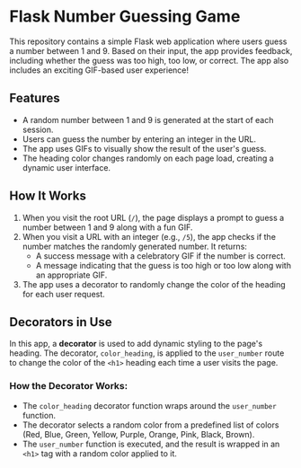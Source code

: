 # Flask Number Guessing Game

This repository contains a simple Flask web application where users guess a number between 1 and 9. Based on their input, the app provides feedback, including whether the guess was too high, too low, or correct. The app also includes an exciting GIF-based user experience!

## Features
- A random number between 1 and 9 is generated at the start of each session.
- Users can guess the number by entering an integer in the URL.
- The app uses GIFs to visually show the result of the user's guess.
- The heading color changes randomly on each page load, creating a dynamic user interface.

## How It Works
1. When you visit the root URL (`/`), the page displays a prompt to guess a number between 1 and 9 along with a fun GIF.
2. When you visit a URL with an integer (e.g., `/5`), the app checks if the number matches the randomly generated number. It returns:
   - A success message with a celebratory GIF if the number is correct.
   - A message indicating that the guess is too high or too low along with an appropriate GIF.
3. The app uses a decorator to randomly change the color of the heading for each user request.

## Decorators in Use

In this app, a **decorator** is used to add dynamic styling to the page's heading. The decorator, `color_heading`, is applied to the `user_number` route to change the color of the `<h1>` heading each time a user visits the page.

### How the Decorator Works:
- The `color_heading` decorator function wraps around the `user_number` function.
- The decorator selects a random color from a predefined list of colors (Red, Blue, Green, Yellow, Purple, Orange, Pink, Black, Brown).
- The `user_number` function is executed, and the result is wrapped in an `<h1>` tag with a random color applied to it.
